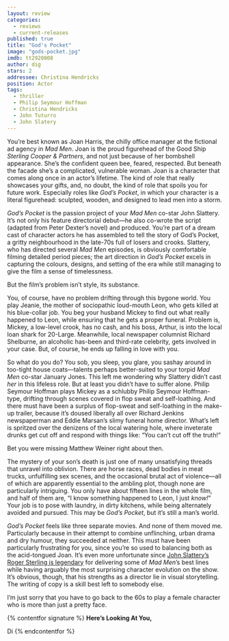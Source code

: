 ```yaml
---
layout: review
categories: 
  - reviews
  - current-releases
published: true
title: "God's Pocket"
image: "gods-pocket.jpg"
imdb: tt2920808
author: dig
stars: 2
addressee: Christina Hendricks
position: Actor
tags: 
  - thriller
  - Philip Seymour Hoffman
  - Christina Hendricks
  - John Tuturro
  - John Slatery
---
```


You’re best known as Joan Harris, the chilly office manager at the fictional ad agency in _Mad Men_. Joan is the proud figurehead of the Good Ship _Sterling Cooper & Partners_, and not just because of her bombshell appearance. She’s the confident queen bee, feared, respected. But beneath the facade she’s a complicated, vulnerable woman. Joan is a character that comes along once in an actor’s lifetime. The kind of role that really showcases your gifts, and, no doubt, the kind of role that spoils you for future work. Especially roles like _God’s Pocket_, in which your character is a literal figurehead: sculpted, wooden, and designed to lead men into a storm. 

_God’s Pocket_ is the passion project of your _Mad Men_ co-star John Slattery. It’s not only his feature directorial debut—he also co-wrote the script (adapted from Peter Dexter’s novel) and produced. You’re part of a dream cast of character actors he has assembled to tell the story of God’s Pocket, a gritty neighbourhood in the late-70s full of losers and crooks. Slattery, who has directed several _Mad Men_ episodes, is obviously comfortable filming detailed period pieces; the art direction in _God’s Pocket_ excels in capturing the colours, designs, and setting of the era while still managing to give the film a sense of timelessness. 

But the film’s problem isn’t style, its substance.

You, of course, have no problem drifting through this bygone world. You play Jeanie, the mother of sociopathic loud-mouth Leon, who gets killed at his blue-collar job. You beg your husband Mickey to find out what really happened to Leon, while ensuring that he gets a proper funeral. Problem is, Mickey, a low-level crook, has no cash, and his boss, Arthur, is into the local loan shark for 20-Large. Meanwhile, local newspaper columnist Richard Shelburne, an alcoholic has-been and third-rate celebrity, gets involved in your case. But, of course, he ends up falling in love with you.

So what do you do? You sob, you sleep, you glare, you sashay around in too-tight house coats—talents perhaps better-suited to your torpid _Mad Men_ co-star January Jones. This left me wondering why Slattery didn’t cast _her_ in this lifeless role. But at least you didn’t have to suffer alone. Philip Seymour Hoffman plays Mickey as a schlubby Philip Seymour Hoffman-type, drifting through scenes covered in flop sweat and self-loathing. And there must have been a surplus of flop-sweat and self-loathing in the make-up trailer, because it’s doused liberally all over Richard Jenkins newspaperman and Eddie Marsan’s slimy funeral home director. What’s left is spritzed over the denizens of the local watering hole, where inveterate drunks get cut off and respond with things like: “You can’t cut off the truth!” 

Bet you were missing Matthew Weiner right about then. 

The mystery of your son’s death is just one of many unsatisfying threads that unravel into oblivion. There are horse races, dead bodies in meat trucks, unfulfilling sex scenes, and the occasional brutal act of violence—all of which are apparently essential to the ambling plot, though none are particularly intriguing. You only have about fifteen lines in the whole film, and half of them are, “I know something happened to Leon, I just _know!_” Your job is to pose with laundry, in dirty kitchens, while being alternately avoided and pursued. This may be _God’s Pocket_, but it’s still a man’s world.

_God’s Pocket_ feels like three separate movies. And none of them moved me. Particularly because in their attempt to combine unflinching, urban drama and dry humour, they succeeded at neither. This must have been particularly frustrating for you, since you’re so used to balancing both as the acid-tongued Joan. It’s even more unfortunate since [John Slattery’s Roger Sterling is legendary](http://on.aol.com/video/roger-sterlings-best-one-liners-517732993) for delivering some of _Mad Men_’s best lines while having arguably the most surprising character evolution on the show. It’s obvious, though, that his strengths as a director lie in visual storytelling. The writing of copy is a skill best left to somebody else. 

I’m just sorry that 
you have to go back to the 60s to play a female character who is more than just a pretty face. 

{% contentfor signature %}
**Here’s Looking At You,**

Di
{% endcontentfor %}